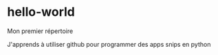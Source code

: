 # hello-world
Mon premier répertoire

J'apprends à utiliser github pour programmer des apps snips en python
